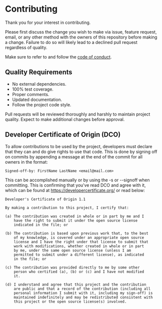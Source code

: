 # Contributing

Thank you for your interest in contributing.

Please first discuss the change you wish to make via issue, feature request, email, or any other method with the owners of this repository before making a change. Failure to do so will likely lead to a declined pull request regardless of quality.

Make sure to refer to and follow the [code of conduct](CODE_OF_CONDUCT.md).

## Quality Requirements

* No external dependencies.
* 100% test coverage.
* Proper comments.
* Updated documentation.
* Follow the project code style.

Pull requests will be reviewed thoroughly and harshly to maintain project quality. Expect to make additional changes before approval.

## Developer Certificate of Origin (DCO)

To allow contributions to be used by the project, developers must declare that they can and do give rights to use that code. This is done by signing off on commits by appending a message at the end of the commit for all owners in the format:

```
Signed-off-by: FirstName LastName <email@mail.com>
```

This can be accomplished manually or by using the -s or --signoff when committing. This is confirming that you've read DCO and agree with it, which can be found at https://developercertificate.org/ or read below:


```
Developer's Certificate of Origin 1.1

By making a contribution to this project, I certify that:

(a) The contribution was created in whole or in part by me and I
    have the right to submit it under the open source license
    indicated in the file; or

(b) The contribution is based upon previous work that, to the best
    of my knowledge, is covered under an appropriate open source
    license and I have the right under that license to submit that
    work with modifications, whether created in whole or in part
    by me, under the same open source license (unless I am
    permitted to submit under a different license), as indicated
    in the file; or

(c) The contribution was provided directly to me by some other
    person who certified (a), (b) or (c) and I have not modified
    it.

(d) I understand and agree that this project and the contribution
    are public and that a record of the contribution (including all
    personal information I submit with it, including my sign-off) is
    maintained indefinitely and may be redistributed consistent with
    this project or the open source license(s) involved.
```
